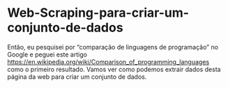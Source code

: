 # Web-Scraping-para-criar-um-conjunto-de-dados
Então, eu pesquisei por “comparação de linguagens de programação” no Google e peguei  este artigo https://en.wikipedia.org/wiki/Comparison_of_programming_languages  como o primeiro resultado. Vamos ver como podemos extrair dados desta página da web para criar um conjunto de dados.
